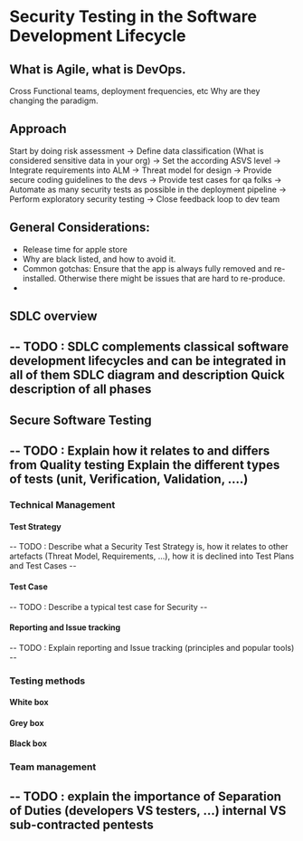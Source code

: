# Security Testing in the Software Development Lifecycle

## What is Agile, what is DevOps.

Cross Functional teams, deployment frequencies, etc
Why are they changing the paradigm.

## Approach

Start by doing risk assessment
-> Define data classification (What is considered sensitive data in your org)
-> Set the according ASVS level
-> Integrate requirements into ALM
-> Threat model for design
-> Provide secure coding guidelines to the devs
-> Provide test cases for qa folks
-> Automate as many security tests as possible in the deployment pipeline
-> Perform exploratory security testing
-> Close feedback loop to dev team

## General Considerations:

* Release time for apple store
* Why are black listed, and how to avoid it.
* Common gotchas: Ensure that the app is always fully removed and re-installed. Otherwise there might be issues that are hard to re-produce.
*

## SDLC overview
-- TODO : 
  SDLC complements classical software development lifecycles and can be integrated in all of them
  SDLC diagram and description
  Quick description of all phases
--

## Secure Software Testing
-- TODO : 
  Explain how it relates to and differs from Quality testing
  Explain the different types of tests (unit, Verification, Validation, ....)
--
### Technical Management
#### Test Strategy
-- TODO : Describe what a Security Test Strategy is, how it relates to other artefacts (Threat Model, Requirements, ...), how it is declined into Test Plans and Test Cases --
#### Test Case
-- TODO : Describe a typical test case for Security --
#### Reporting and Issue tracking
-- TODO : Explain reporting and Issue tracking (principles and popular tools) --
### Testing methods
#### White box
#### Grey box
#### Black box
### Team management
-- TODO : 
  explain the importance of Separation of Duties (developers VS testers, ...)
  internal VS sub-contracted pentests 
--